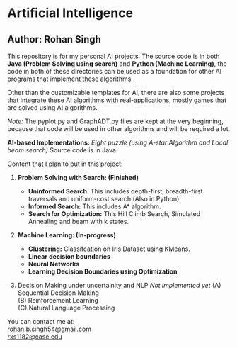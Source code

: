 # Artificial Intelligence
## Author: Rohan Singh

This repository is for my personal AI projects. The source code is in both **Java (Problem Solving using search)** and **Python (Machine Learning)**, the code in both of these directories can be used as a foundation for other AI programs that implement these algorithms.  

Other than the customizable templates for AI, there are also some projects that integrate these AI algorithms with real-applications, mostly games that are solved using AI algorithms.  

*Note:* The pyplot.py and GraphADT.py files are kept at the very beginning, because that code will be used in other algorithms and will be required a lot. 


**AI-based Implementations:** *Eight puzzle (using A-star Algorithm and Local beam search)* Source code is in Java.  

Content that I plan to put in this project:
1) **Problem Solving with Search: (Finished)**  
    - **Uninformed Search**: This includes depth-first, breadth-first traversals and uniform-cost search (Also in Python).  
    - **Informed Search:** This includes A* algorithm.    
    - **Search for Optimization:** This Hill Climb Search, Simulated Annealing and beam with k states.   
    
2) **Machine Learning: (In-progress)**    
    - **Clustering:**  Classifcation on Iris Dataset using KMeans.  
    - **Linear decision boundaries**  
    - **Neural Networks**  
    - **Learning Decision Boundaries using Optimization**  
  
3) Decision Making under uncertainity and NLP *Not implemented yet*
    (A) Sequential Decision Making\
    (B) Reinforcement Learning\
    (C) Natural Language Processing 
    

You can contact me at:  
rohan.b.singh54@gmail.com  
rxs1182@case.edu  
